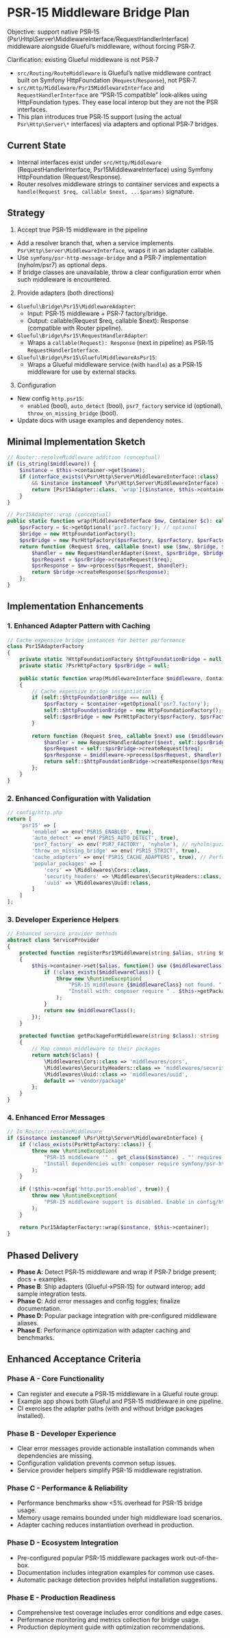 # PSR‑15 Middleware Bridge Plan

Objective: support native PSR‑15 (Psr\Http\Server\MiddlewareInterface/RequestHandlerInterface) middleware alongside Glueful’s middleware, without forcing PSR‑7.

Clarification: existing Glueful middleware is not PSR‑7
- `src/Routing/RouteMiddleware` is Glueful’s native middleware contract built on Symfony HttpFoundation (`Request`/`Response`), not PSR‑7.
- `src/Http/Middleware/Psr15MiddlewareInterface` and `RequestHandlerInterface` are “PSR‑15 compatible” look‑alikes using HttpFoundation types. They ease local interop but they are not the PSR interfaces.
- This plan introduces true PSR‑15 support (using the actual `Psr\Http\Server\*` interfaces) via adapters and optional PSR‑7 bridges.

## Current State

- Internal interfaces exist under `src/Http/Middleware` (RequestHandlerInterface, Psr15MiddlewareInterface) using Symfony HttpFoundation (Request/Response).
- Router resolves middleware strings to container services and expects a `handle(Request $req, callable $next, ...$params)` signature.

## Strategy

1) Accept true PSR‑15 middleware in the pipeline
- Add a resolver branch that, when a service implements `Psr\Http\Server\MiddlewareInterface`, wraps it in an adapter callable.
- Use `symfony/psr-http-message-bridge` and a PSR‑7 implementation (nyholm/psr7) as optional deps.
- If bridge classes are unavailable, throw a clear configuration error when such middleware is encountered.

2) Provide adapters (both directions)
- `Glueful\Bridge\Psr15\MiddlewareAdapter`:
  - Input: PSR‑15 middleware + PSR‑7 factory/bridge.
  - Output: callable(Request $req, callable $next): Response (compatible with Router pipeline).
- `Glueful\Bridge\Psr15\RequestHandlerAdapter`:
  - Wraps a `callable(Request): Response` (next in pipeline) as PSR‑15 `RequestHandlerInterface`.
- `Glueful\Bridge\Psr15\GluefulMiddlewareAsPsr15`:
  - Wraps a Glueful middleware service (with `handle`) as a PSR‑15 middleware for use by external stacks.

3) Configuration
- New config `http.psr15`:
  - `enabled` (bool), `auto_detect` (bool), `psr7_factory` service id (optional), `throw_on_missing_bridge` (bool).
- Update docs with usage examples and dependency notes.

## Minimal Implementation Sketch

```php
// Router::resolveMiddleware addition (conceptual)
if (is_string($middleware)) {
    $instance = $this->container->get($name);
    if (interface_exists(\Psr\Http\Server\MiddlewareInterface::class)
        && $instance instanceof \Psr\Http\Server\MiddlewareInterface) {
        return [Psr15Adapter::class, 'wrap']($instance, $this->container);
    }
}
```

```php
// Psr15Adapter::wrap (conceptual)
public static function wrap(MiddlewareInterface $mw, Container $c): callable {
    $psrFactory = $c->getOptional('psr7.factory'); // optional
    $bridge = new HttpFoundationFactory();
    $psrBridge = new PsrHttpFactory($psrFactory, $psrFactory, $psrFactory, $psrFactory);
    return function (Request $req, callable $next) use ($mw, $bridge, $psrBridge) {
        $handler = new RequestHandlerAdapter($next, $psrBridge, $bridge);
        $psrRequest = $psrBridge->createRequest($req);
        $psrResponse = $mw->process($psrRequest, $handler);
        return $bridge->createResponse($psrResponse);
    };
}
```

## Implementation Enhancements

### 1. Enhanced Adapter Pattern with Caching
```php
// Cache expensive bridge instances for better performance
class Psr15AdapterFactory 
{
    private static ?HttpFoundationFactory $httpFoundationBridge = null;
    private static ?PsrHttpFactory $psrBridge = null;
    
    public static function wrap(MiddlewareInterface $middleware, Container $container): callable
    {
        // Cache expensive bridge instantiation
        if (self::$httpFoundationBridge === null) {
            $psrFactory = $container->getOptional('psr7.factory');
            self::$httpFoundationBridge = new HttpFoundationFactory();
            self::$psrBridge = new PsrHttpFactory($psrFactory, $psrFactory, $psrFactory, $psrFactory);
        }
        
        return function (Request $req, callable $next) use ($middleware) {
            $handler = new RequestHandlerAdapter($next, self::$psrBridge, self::$httpFoundationBridge);
            $psrRequest = self::$psrBridge->createRequest($req);
            $psrResponse = $middleware->process($psrRequest, $handler);
            return self::$httpFoundationBridge->createResponse($psrResponse);
        };
    }
}
```

### 2. Enhanced Configuration with Validation
```php
// config/http.php
return [
    'psr15' => [
        'enabled' => env('PSR15_ENABLED', true),
        'auto_detect' => env('PSR15_AUTO_DETECT', true),
        'psr7_factory' => env('PSR7_FACTORY', 'nyholm'), // nyholm|guzzle|laminas
        'throw_on_missing_bridge' => env('PSR15_STRICT', true),
        'cache_adapters' => env('PSR15_CACHE_ADAPTERS', true), // Performance optimization
        'popular_packages' => [
            'cors' => \Middlewares\Cors::class,
            'security_headers' => \Middlewares\SecurityHeaders::class,
            'uuid' => \Middlewares\Uuid::class,
        ]
    ]
];
```

### 3. Developer Experience Helpers
```php
// Enhanced service provider methods
abstract class ServiceProvider 
{
    protected function registerPsr15Middleware(string $alias, string $middlewareClass): void
    {
        $this->container->set($alias, function() use ($middlewareClass) {
            if (!class_exists($middlewareClass)) {
                throw new \RuntimeException(
                    "PSR-15 middleware {$middlewareClass} not found. " .
                    "Install with: composer require " . $this->getPackageForMiddleware($middlewareClass)
                );
            }
            return new $middlewareClass();
        });
    }
    
    protected function getPackageForMiddleware(string $class): string
    {
        // Map common middleware to their packages
        return match($class) {
            \Middlewares\Cors::class => 'middlewares/cors',
            \Middlewares\SecurityHeaders::class => 'middlewares/security-headers',
            \Middlewares\Uuid::class => 'middlewares/uuid',
            default => 'vendor/package'
        };
    }
}
```

### 4. Enhanced Error Messages
```php
// In Router::resolveMiddleware
if ($instance instanceof \Psr\Http\Server\MiddlewareInterface) {
    if (!class_exists(PsrHttpFactory::class)) {
        throw new \RuntimeException(
            "PSR-15 middleware '" . get_class($instance) . "' requires PSR-7 bridge. " .
            "Install dependencies with: composer require symfony/psr-http-message-bridge nyholm/psr7"
        );
    }
    
    if (!$this->config('http.psr15.enabled', true)) {
        throw new \RuntimeException(
            "PSR-15 middleware support is disabled. Enable in config/http.php or set PSR15_ENABLED=true"
        );
    }
    
    return Psr15AdapterFactory::wrap($instance, $this->container);
}
```

## Phased Delivery

- **Phase A**: Detect PSR‑15 middleware and wrap if PSR‑7 bridge present; docs + examples.
- **Phase B**: Ship adapters (Glueful→PSR‑15) for outward interop; add sample integration tests.
- **Phase C**: Add error messages and config toggles; finalize documentation.
- **Phase D**: Popular package integration with pre-configured middleware aliases.
- **Phase E**: Performance optimization with adapter caching and benchmarks.

## Enhanced Acceptance Criteria

### Phase A - Core Functionality
- Can register and execute a PSR‑15 middleware in a Glueful route group.
- Example app shows both Glueful and PSR‑15 middleware in one pipeline.
- CI exercises the adapter paths (with and without bridge packages installed).

### Phase B - Developer Experience  
- Clear error messages provide actionable installation commands when dependencies are missing.
- Configuration validation prevents common setup issues.
- Service provider helpers simplify PSR-15 middleware registration.

### Phase C - Performance & Reliability
- Performance benchmarks show <5% overhead for PSR-15 bridge usage.
- Memory usage remains bounded under high middleware load scenarios.
- Adapter caching reduces instantiation overhead in production.

### Phase D - Ecosystem Integration
- Pre-configured popular PSR-15 middleware packages work out-of-the-box.
- Documentation includes integration examples for common use cases.
- Automatic package detection provides helpful installation suggestions.

### Phase E - Production Readiness
- Comprehensive test coverage includes error conditions and edge cases.
- Performance monitoring and metrics collection for bridge usage.
- Production deployment guide with optimization recommendations.
